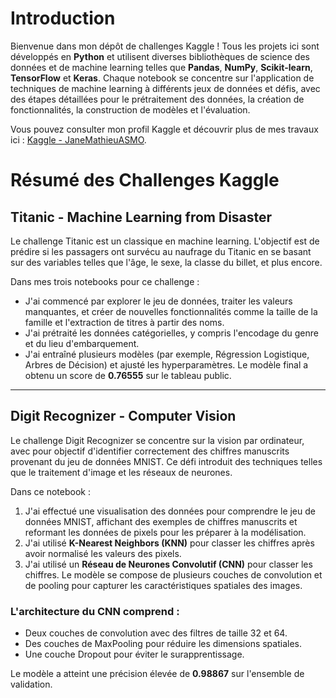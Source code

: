 # Introduction

Bienvenue dans mon dépôt de challenges Kaggle ! Tous les projets ici sont développés en **Python** et utilisent diverses bibliothèques de science des données et de machine learning telles que **Pandas**, **NumPy**, **Scikit-learn**, **TensorFlow** et **Keras**. Chaque notebook se concentre sur l'application de techniques de machine learning à différents jeux de données et défis, avec des étapes détaillées pour le prétraitement des données, la création de fonctionnalités, la construction de modèles et l'évaluation.

Vous pouvez consulter mon profil Kaggle et découvrir plus de mes travaux ici : [Kaggle - JaneMathieuASMO](https://www.kaggle.com/janemathieuasmo).

# Résumé des Challenges Kaggle

## Titanic - Machine Learning from Disaster
Le challenge Titanic est un classique en machine learning. L'objectif est de prédire si les passagers ont survécu au naufrage du Titanic en se basant sur des variables telles que l'âge, le sexe, la classe du billet, et plus encore.

Dans mes trois notebooks pour ce challenge :

- J'ai commencé par explorer le jeu de données, traiter les valeurs manquantes, et créer de nouvelles fonctionnalités comme la taille de la famille et l'extraction de titres à partir des noms.
- J'ai prétraité les données catégorielles, y compris l'encodage du genre et du lieu d'embarquement.
- J'ai entraîné plusieurs modèles (par exemple, Régression Logistique, Arbres de Décision) et ajusté les hyperparamètres. Le modèle final a obtenu un score de **0.76555** sur le tableau public.

---

## Digit Recognizer - Computer Vision
Le challenge Digit Recognizer se concentre sur la vision par ordinateur, avec pour objectif d'identifier correctement des chiffres manuscrits provenant du jeu de données MNIST. Ce défi introduit des techniques telles que le traitement d'image et les réseaux de neurones.

Dans ce notebook :

1. J'ai effectué une visualisation des données pour comprendre le jeu de données MNIST, affichant des exemples de chiffres manuscrits et reformant les données de pixels pour les préparer à la modélisation.
2. J'ai utilisé **K-Nearest Neighbors (KNN)** pour classer les chiffres après avoir normalisé les valeurs des pixels.
3. J'ai utilisé un **Réseau de Neurones Convolutif (CNN)** pour classer les chiffres. Le modèle se compose de plusieurs couches de convolution et de pooling pour capturer les caractéristiques spatiales des images.

### L'architecture du CNN comprend :
- Deux couches de convolution avec des filtres de taille 32 et 64.
- Des couches de MaxPooling pour réduire les dimensions spatiales.
- Une couche Dropout pour éviter le surapprentissage.

Le modèle a atteint une précision élevée de **0.98867** sur l'ensemble de validation.
